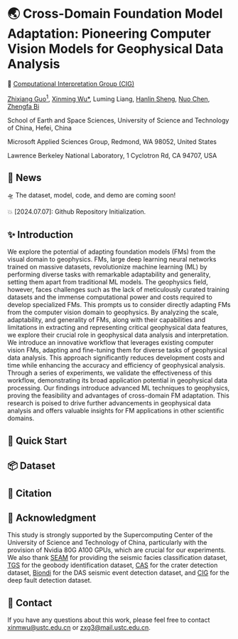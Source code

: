 # 🌏 Cross-Domain Foundation Model Adaptation: Pioneering Computer Vision Models for Geophysical Data Analysis


🏢 [Computational Interpretation Group (CIG)](https://cig.ustc.edu.cn/main.htm) 

[Zhixiang Guo<sup>1</sup>](https://cig.ustc.edu.cn/guo/list.htm), 
[Xinming Wu*](https://cig.ustc.edu.cn/xinming/list.htm), 
Luming Liang, 
[Hanlin Sheng](https://cig.ustc.edu.cn/hanlin/list.htm), 
[Nuo Chen](https://cig.ustc.edu.cn/nuo/list.htm), 
[Zhengfa Bi](https://profiles.lbl.gov/416831-zhengfa-bi)

School of Earth and Space Sciences, University of Science and Technology of China, Hefei, China

Microsoft Applied Sciences Group, Redmond, WA 98052, United States

Lawrence Berkeley National Laboratory, 1 Cyclotron Rd, CA 94707, USA

## :mega: News
:flying_saucer: The dataset, model, code, and demo are coming soon! 

:collision: [2024.07.07]: Github Repository Initialization. 

## :sparkles: Introduction
We explore the potential of adapting foundation models (FMs) from 
the visual domain to geophysics. FMs, large deep learning neural 
networks trained on massive datasets, revolutionize machine 
learning (ML) by performing diverse tasks with remarkable 
adaptability and generality, setting them apart from traditional
ML models. The geophysics field, however, faces challenges 
such as the lack of meticulously curated training datasets 
and the immense computational power and costs required to 
develop specialized FMs. This prompts us to consider directly 
adapting FMs from the computer vision domain to geophysics. 
By analyzing the scale, adaptability, and generality of FMs, 
along with their capabilities and limitations in extracting 
and representing critical geophysical data features, we explore 
their crucial role in geophysical data analysis and interpretation. 
We introduce an innovative workflow that leverages existing 
computer vision FMs, adapting and fine-tuning them for diverse 
tasks of geophysical 
data analysis. This approach significantly reduces development 
costs and time while enhancing the accuracy and efficiency of 
geophysical analysis. Through a series of experiments, we 
validate the effectiveness of this workflow, demonstrating 
its broad application potential in geophysical data processing. 
Our findings introduce advanced ML techniques to geophysics, 
proving the feasibility and advantages of cross-domain FM adaptation. 
This research is poised to drive further advancements in geophysical 
data analysis and offers valuable insights for FM applications 
in other scientific domains.

##  🚀 Quick Start

## :package: Dataset

## :bookmark: Citation

## :memo: Acknowledgment
This study is strongly supported by the Supercomputing 
Center of the University of Science and Technology of China, 
particularly with the provision of Nvidia 80G A100 GPUs, 
which are crucial for our experiments. 
We also thank [SEAM](https://seg.org/SEAM) for providing the seismic facies classification dataset, 
[TGS](https://www.kaggle.com/competitions/tgs-salt-identification-challenge) for the geobody identification dataset, 
[CAS](https://moon.bao.ac.cn) for the crater detection dataset, 
[Biondi](https://www.science.org/doi/full/10.1126/sciadv.adi9878) for the DAS seismic event detection dataset, 
and [CIG](https://cig.ustc.edu.cn/main.htm) for the deep fault detection dataset.

## :postbox: Contact
If you have any questions about this work, 
please feel free to contact xinmwu@ustc.edu.cn or zxg3@mail.ustc.edu.cn.
